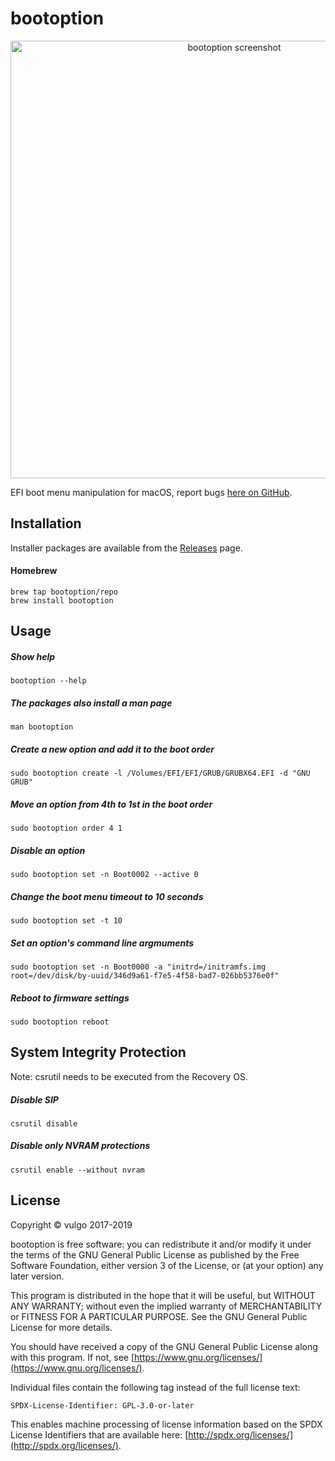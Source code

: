 #  bootoption

<p align="center">
<img src="https://github.com/bootoption/bootoption/raw/master/Screenshot.png" alt="bootoption screenshot" width="700" />
</p>

EFI boot menu manipulation for macOS, report bugs [here on GitHub](https://github.com/bootoption/bootoption/issues).

## Installation

Installer packages are available from the [Releases](https://github.com/bootoption/bootoption/releases) page.

#### Homebrew

```
brew tap bootoption/repo
brew install bootoption
```

## Usage

##### Show help

```
bootoption --help
```

##### The packages also install a man page

```
man bootoption
```

##### Create a new option and add it to the boot order

```
sudo bootoption create -l /Volumes/EFI/EFI/GRUB/GRUBX64.EFI -d "GNU GRUB"
```

##### Move an option from 4th to 1st in the boot order

```
sudo bootoption order 4 1
```

##### Disable an option

```
sudo bootoption set -n Boot0002 --active 0
```

##### Change the boot menu timeout to 10 seconds

```
sudo bootoption set -t 10
```

##### Set an option's command line argmuments

```
sudo bootoption set -n Boot0000 -a "initrd=/initramfs.img root=/dev/disk/by-uuid/346d9a61-f7e5-4f58-bad7-026bb5376e0f"
```

##### Reboot to firmware settings

```
sudo bootoption reboot
```

## System Integrity Protection

Note: csrutil needs to be executed from the Recovery OS.

##### Disable SIP

```
csrutil disable
```

##### Disable only NVRAM protections

```
csrutil enable --without nvram
```

## License

Copyright © vulgo 2017-2019

bootoption is free software: you can redistribute it and/or modify it under the terms of the GNU General Public License as published by the Free Software Foundation, either version 3 of the License, or (at your option) any later version.

This program is distributed in the hope that it will be useful, but WITHOUT ANY WARRANTY; without even the implied warranty of MERCHANTABILITY or FITNESS FOR A PARTICULAR PURPOSE.  See the GNU General Public License for more details.

You should have received a copy of the GNU General Public License along with this program.  If not, see [https://www.gnu.org/licenses/](https://www.gnu.org/licenses/).

Individual files contain the following tag instead of the full license text:

```
SPDX-License-Identifier: GPL-3.0-or-later
```

This enables machine processing of license information based on the SPDX License Identifiers that are available here: [http://spdx.org/licenses/](http://spdx.org/licenses/).